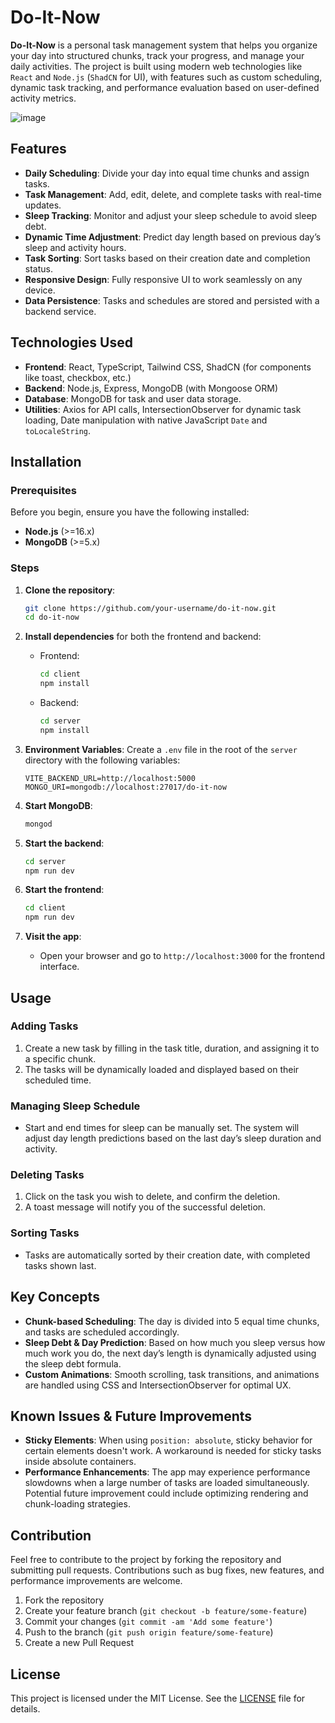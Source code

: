 # Do-It-Now

**Do-It-Now** is a personal task management system that helps you organize your day into structured chunks, track your progress, and manage your daily activities. The project is built using modern web technologies like `React` and `Node.js` (`ShadCN` for UI), with features such as custom scheduling, dynamic task tracking, and performance evaluation based on user-defined activity metrics.

![image](https://github.com/user-attachments/assets/68197546-137a-4d86-8c1d-8099a2bd22d4)

## Features

- **Daily Scheduling**: Divide your day into equal time chunks and assign tasks.
- **Task Management**: Add, edit, delete, and complete tasks with real-time updates.
- **Sleep Tracking**: Monitor and adjust your sleep schedule to avoid sleep debt.
- **Dynamic Time Adjustment**: Predict day length based on previous day’s sleep and activity hours.
- **Task Sorting**: Sort tasks based on their creation date and completion status.
- **Responsive Design**: Fully responsive UI to work seamlessly on any device.
- **Data Persistence**: Tasks and schedules are stored and persisted with a backend service.

## Technologies Used

- **Frontend**: React, TypeScript, Tailwind CSS, ShadCN (for components like toast, checkbox, etc.)
- **Backend**: Node.js, Express, MongoDB (with Mongoose ORM)
- **Database**: MongoDB for task and user data storage.
- **Utilities**: Axios for API calls, IntersectionObserver for dynamic task loading, Date manipulation with native JavaScript `Date` and `toLocaleString`.

## Installation

### Prerequisites
Before you begin, ensure you have the following installed:
- **Node.js** (>=16.x)
- **MongoDB** (>=5.x)

### Steps
1. **Clone the repository**:
    ```bash
    git clone https://github.com/your-username/do-it-now.git
    cd do-it-now
    ```

2. **Install dependencies** for both the frontend and backend:
    - Frontend:
      ```bash
      cd client
      npm install
      ```
    - Backend:
      ```bash
      cd server
      npm install
      ```

3. **Environment Variables**:
   Create a `.env` file in the root of the `server` directory with the following variables:
   ```env
   VITE_BACKEND_URL=http://localhost:5000
   MONGO_URI=mongodb://localhost:27017/do-it-now
   ```

4. **Start MongoDB**:
    ```bash
    mongod
    ```

5. **Start the backend**:
    ```bash
    cd server
    npm run dev
    ```

6. **Start the frontend**:
    ```bash
    cd client
    npm run dev
    ```

7. **Visit the app**:
    - Open your browser and go to `http://localhost:3000` for the frontend interface.

## Usage

### Adding Tasks
1. Create a new task by filling in the task title, duration, and assigning it to a specific chunk.
2. The tasks will be dynamically loaded and displayed based on their scheduled time.

### Managing Sleep Schedule
- Start and end times for sleep can be manually set. The system will adjust day length predictions based on the last day’s sleep duration and activity.

### Deleting Tasks
1. Click on the task you wish to delete, and confirm the deletion.
2. A toast message will notify you of the successful deletion.

### Sorting Tasks
- Tasks are automatically sorted by their creation date, with completed tasks shown last.

## Key Concepts

- **Chunk-based Scheduling**: The day is divided into 5 equal time chunks, and tasks are scheduled accordingly.
- **Sleep Debt & Day Prediction**: Based on how much you sleep versus how much work you do, the next day’s length is dynamically adjusted using the sleep debt formula.
- **Custom Animations**: Smooth scrolling, task transitions, and animations are handled using CSS and IntersectionObserver for optimal UX.

## Known Issues & Future Improvements

- **Sticky Elements**: When using `position: absolute`, sticky behavior for certain elements doesn't work. A workaround is needed for sticky tasks inside absolute containers.
- **Performance Enhancements**: The app may experience performance slowdowns when a large number of tasks are loaded simultaneously. Potential future improvement could include optimizing rendering and chunk-loading strategies.

## Contribution

Feel free to contribute to the project by forking the repository and submitting pull requests. Contributions such as bug fixes, new features, and performance improvements are welcome.

1. Fork the repository
2. Create your feature branch (`git checkout -b feature/some-feature`)
3. Commit your changes (`git commit -am 'Add some feature'`)
4. Push to the branch (`git push origin feature/some-feature`)
5. Create a new Pull Request

## License

This project is licensed under the MIT License. See the [LICENSE](LICENSE) file for details.
